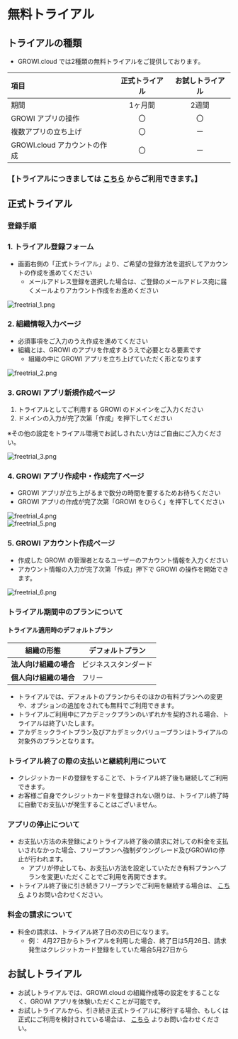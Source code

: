 # 無料トライアル

## トライアルの種類

- GROWI.cloud では2種類の無料トライアルをご提供しております。

| 項目                         | 正式トライアル | お試しトライアル |
| :--------------------------- | :------------: | :--------------: |
| 期間                         |     1ヶ月間    |       2週間      |
| GROWI アプリの操作           |       〇       |        〇        |
| 複数アプリの立ち上げ         |       〇       |        ー        |
| GROWI.cloud アカウントの作成 |       〇       |        ー        |


### **【トライアルにつきましては [こちら](https://growi.cloud/signup?contractType=CORPORATION) からご利用できます。】**

## 正式トライアル

### 登録手順

### 1. トライアル登録フォーム

- 画面右側の「正式トライアル」より、ご希望の登録方法を選択してアカウントの作成を進めてください
  - メールアドレス登録を選択した場合は、ご登録のメールアドレス宛に届くメールよりアカウント作成をお進めください  

![freetrial_1.png](/assets/images/ja/freetrial_1.png)

### 2. 組織情報入力ページ

- 必須事項をご入力のうえ作成を進めてください  
- 組織とは、GROWI のアプリを作成するうえで必要となる要素です
  - 組織の中に GROWI アプリを立ち上げていただく形となります

![freetrial_2.png](/assets/images/ja/freetrial_2.png)


### 3. GROWI アプリ新規作成ページ

1. トライアルとしてご利用する GROWI のドメインをご入力ください
2. ドメインの入力が完了次第「作成」を押下してください  

※その他の設定をトライアル環境でお試しされたい方はご自由にご入力ください。

![freetrial_3.png](/assets/images/ja/freetrial_.png)

### 4. GROWI アプリ作成中・作成完了ページ

- GROWI アプリが立ち上がるまで数分の時間を要するためお待ちください
- GROWI アプリの作成が完了次第「GROWI をひらく」を押下してください

![freetrial_4.png](/assets/images/ja/freetrial_4.png)  
![freetrial_5.png](/assets/images/ja/freetrial_5.png)

### 5. GROWI アカウント作成ページ

- 作成した GROWI の管理者となるユーザーのアカウント情報を入力ください
- アカウント情報の入力が完了次第「作成」押下で GROWI の操作を開始できます。

![freetrial_6.png](/assets/images/ja/freetrial_6.png)

### トライアル期間中のプランについて

#### トライアル適用時のデフォルトプラン

| 組織の形態             | デフォルトプラン     |
| ---------------------- | -------------------- |
| **法人向け組織の場合** | ビジネススタンダード |
| **個人向け組織の場合** | フリー               |

- トライアルでは、デフォルトのプランからそのほかの有料プランへの変更や、オプションの追加をされても無料でご利用できます。<br>
- トライアルご利用中にアカデミックプランのいずれかを契約される場合、トライアルは終了いたします。<br>
- アカデミックライトプラン及びアカデミックバリュープランはトライアルの対象外のプランとなります。

### トライアル終了の際の支払いと継続利用について

- クレジットカードの登録をすることで、トライアル終了後も継続してご利用できます。
- お客様ご自身でクレジットカードを登録されない限りは、トライアル終了時に自動でお支払いが発生することはございません。

### アプリの停止について

- お支払い方法の未登録によりトライアル終了後の請求に対しての料金を支払いされなかった場合、フリープランへ強制ダウングレード及びGROWIの停止が行われます。
  - アプリが停止しても、お支払い方法を設定していただき有料プランへプランを変更いただくことでご利用を再開できます。
- トライアル終了後に引き続きフリープランでご利用を継続する場合は、 [こちら](https://growicloud.atlassian.net/servicedesk/customer/portal/1) よりお問い合わせください。

### 料金の請求について

- 料金の請求は、トライアル終了日の次の日になります。
  - 例： 4月27日からトライアルを利用した場合、終了日は5月26日、請求発生はクレジットカード登録をしていた場合5月27日から

## お試しトライアル

- お試しトライアルでは、GROWI.cloud の組織作成等の設定をすることなく、GROWI アプリを体験いただくことが可能です。
- お試しトライアルから、引き続き正式トライアルに移行する場合、もしくは正式にご利用を検討されている場合は、 [こちら](https://growicloud.atlassian.net/servicedesk/customer/portal/1) よりお問い合わせください。


